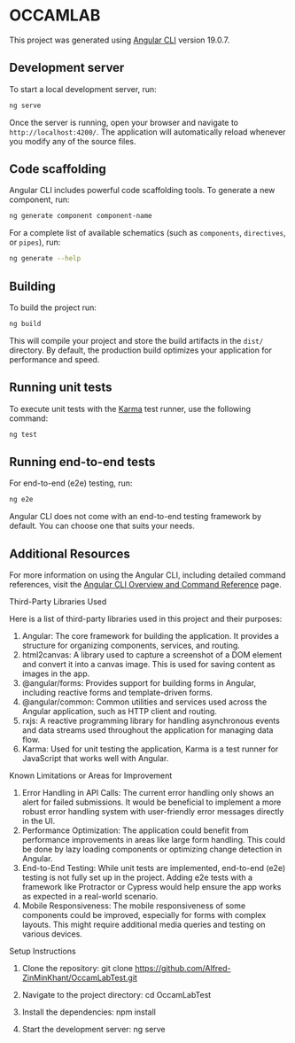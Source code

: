 # OCCAMLAB

This project was generated using [Angular CLI](https://github.com/angular/angular-cli) version 19.0.7.

## Development server

To start a local development server, run:

```bash
ng serve
```

Once the server is running, open your browser and navigate to `http://localhost:4200/`. The application will automatically reload whenever you modify any of the source files.

## Code scaffolding

Angular CLI includes powerful code scaffolding tools. To generate a new component, run:

```bash
ng generate component component-name
```

For a complete list of available schematics (such as `components`, `directives`, or `pipes`), run:

```bash
ng generate --help
```

## Building

To build the project run:

```bash
ng build
```

This will compile your project and store the build artifacts in the `dist/` directory. By default, the production build optimizes your application for performance and speed.

## Running unit tests

To execute unit tests with the [Karma](https://karma-runner.github.io) test runner, use the following command:

```bash
ng test
```

## Running end-to-end tests

For end-to-end (e2e) testing, run:

```bash
ng e2e
```

Angular CLI does not come with an end-to-end testing framework by default. You can choose one that suits your needs.

## Additional Resources

For more information on using the Angular CLI, including detailed command references, visit the [Angular CLI Overview and Command Reference](https://angular.dev/tools/cli) page.

Third-Party Libraries Used

Here is a list of third-party libraries used in this project and their purposes:

1. Angular: The core framework for building the application. It provides a structure for organizing components, services, and routing.
2. html2canvas: A library used to capture a screenshot of a DOM element and convert it into a canvas image. This is used for saving content as images in the app.
3. @angular/forms: Provides support for building forms in Angular, including reactive forms and template-driven forms.
4. @angular/common: Common utilities and services used across the Angular application, such as HTTP client and routing.
5. rxjs: A reactive programming library for handling asynchronous events and data streams used throughout the application for managing data flow.
6. Karma: Used for unit testing the application, Karma is a test runner for JavaScript that works well with Angular.

Known Limitations or Areas for Improvement

1. Error Handling in API Calls: The current error handling only shows an alert for failed submissions. It would be beneficial to implement a more robust error handling system with user-friendly error messages directly in the UI.
2. Performance Optimization: The application could benefit from performance improvements in areas like large form handling. This could be done by lazy loading components or optimizing change detection in Angular.
3. End-to-End Testing: While unit tests are implemented, end-to-end (e2e) testing is not fully set up in the project. Adding e2e tests with a framework like Protractor or Cypress would help ensure the app works as expected in a real-world scenario.
4. Mobile Responsiveness: The mobile responsiveness of some components could be improved, especially for forms with complex layouts. This might require additional media queries and testing on various devices.

Setup Instructions

1. Clone the repository:
   git clone https://github.com/Alfred-ZinMinKhant/OccamLabTest.git

2. Navigate to the project directory:
   cd OccamLabTest

3. Install the dependencies:
   npm install

4. Start the development server:
   ng serve
